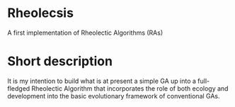 # Rheolecsis
A first implementation of Rheolectic Algorithms (RAs)

# Short description
It is my intention to build what is at present a simple GA up into a full-fledged Rheolectic Algorithm
that incorporates the role of both ecology and development into the basic evolutionary framework of
conventional GAs.